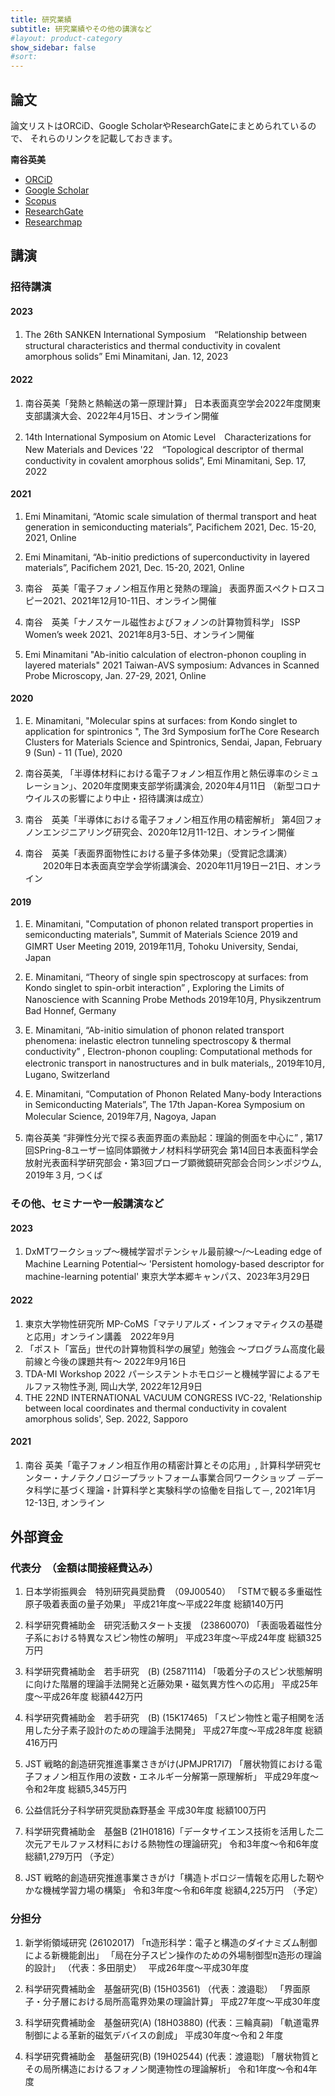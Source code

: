 ```yaml
---
title: 研究業績
subtitle: 研究業績やその他の講演など
#layout: product-category
show_sidebar: false
#sort: 
---
```

## 論文
論文リストはORCiD、Google ScholarやResearchGateにまとめられているので、
それらのリンクを記載しておきます。

**南谷英美**
- [ORCiD](https://orcid.org/0000-0002-8003-6526)
- [Google Scholar](https://scholar.google.com/citations?user=_kB8K0IAAAAJ&hl)
- [Scopus](https://www.scopus.com/authid/detail.uri?authorId=16028975800)
- [ResearchGate](https://www.researchgate.net/profile/Emi-Minamitani-2)
- [Researchmap](https://researchmap.jp/eminamitani)

## 講演
### 招待講演

#### 2023
1. The 26th SANKEN International Symposium　“Relationship between structural characteristics and thermal conductivity in covalent amorphous solids” Emi Minamitani, Jan. 12, 2023

#### 2022
1. 南谷英美「発熱と熱輸送の第一原理計算」
日本表面真空学会2022年度関東支部講演大会、2022年4月15日、オンライン開催

1. 14th International Symposium on Atomic Level　Characterizations for New Materials and Devices '22　“Topological descriptor of thermal conductivity in covalent amorphous solids”, Emi Minamitani, Sep. 17, 2022


#### 2021
1. Emi Minamitani, “Atomic scale simulation of thermal transport and heat generation in semiconducting materials”, Pacifichem 2021, Dec. 15-20, 2021, Online

1. Emi Minamitani, “Ab-initio predictions of superconductivity in layered materials”, Pacifichem 2021, Dec. 15-20, 2021, Online

1. 南谷　英美「電子フォノン相互作用と発熱の理論」
表面界面スペクトロスコピー2021、2021年12月10-11日、オンライン開催


1. 南谷　英美「ナノスケール磁性およびフォノンの計算物質科学」
ISSP Women’s week 2021、2021年8月3-5日、オンライン開催

1. Emi Minamitani "Ab-initio calculation of electron-phonon coupling in layered materials"
   2021 Taiwan-AVS symposium: Advances in Scanned Probe Microscopy, Jan. 27-29, 2021, Online

#### 2020
1. E. Minamitani, "Molecular spins at surfaces: from Kondo singlet to application for spintronics ", The 3rd Symposium forThe Core Research Clusters for Materials Science and Spintronics, Sendai, Japan, February 9 (Sun) - 11 (Tue), 2020

1. 南谷英美, 「半導体材料における電子フォノン相互作用と熱伝導率のシミュレーション」、2020年度関東支部学術講演会, 2020年4月11日
（新型コロナウイルスの影響により中止・招待講演は成立）

1. 南谷　英美「半導体における電子フォノン相互作用の精密解析」
   第4回フォノンエンジニアリング研究会、2020年12月11-12日、オンライン開催

1. 南谷　英美「表面界面物性における量子多体効果」（受賞記念講演）
　　2020年日本表面真空学会学術講演会、2020年11月19日ー21日、オンライン


#### 2019
1. E. Minamitani,
"Computation of phonon related transport properties
in semiconducting materials",
Summit of Materials Science 2019 and
GIMRT User Meeting 2019, 2019年11月, Tohoku University, Sendai, Japan

1. E. Minamitani, 
“Theory of single spin spectroscopy at surfaces: 
from Kondo singlet to spin-orbit interaction” , 
Exploring the Limits of Nanoscience with Scanning Probe Methods
2019年10月, Physikzentrum Bad Honnef, Germany

1. E. Minamitani, 
“Ab-initio simulation of phonon related transport phenomena: inelastic electron tunneling spectroscopy & thermal conductivity” , 
Electron-phonon coupling: Computational methods for electronic transport in nanostructures and in bulk materials,, 
2019年10月, Lugano, Switzerland

1. E. Minamitani, 
“Computation of Phonon Related Many-body Interactions in Semiconducting Materials”, 
The 17th Japan-Korea Symposium on Molecular Science, 
2019年7月, Nagoya, Japan

1. 南谷英美 “非弾性分光で探る表面界面の素励起：理論的側面を中心に” , 
第17回SPring-8ユーザー協同体顕微ナノ材料科学研究会 
第14回日本表面科学会放射光表面科学研究部会・第3回プローブ顕微鏡研究部会合同シンポジウム, 
2019年３月, つくば



### その他、セミナーや一般講演など

#### 2023
1. DxMTワークショップ～機械学習ポテンシャル最前線～/〜Leading edge of Machine Learning Potential〜
 'Persistent homology-based descriptor for machine-learning potential' 東京大学本郷キャンパス、2023年3月29日

#### 2022
1. 東京大学物性研究所 MP-CoMS「マテリアルズ・インフォマティクスの基礎と応用」オンライン講義　2022年9月
1. 「ポスト「富岳」世代の計算物質科学の展望」勉強会 ～プログラム高度化最前線と今後の課題共有～
2022年9月16日
1. TDA-MI Workshop 2022 パーシステントホモロジーと機械学習によるアモルファス物性予測, 岡山大学, 2022年12月9日
1. THE 22ND INTERNATIONAL VACUUM CONGRESS IVC-22, 'Relationship between local coordinates and thermal conductivity in covalent amorphous solids', Sep. 2022, Sapporo


#### 2021
1. 南谷 英美「電子フォノン相互作用の精密計算とその応用」, 計算科学研究センター・ナノテクノロジープラットフォーム事業合同ワークショップ
－データ科学に基づく理論・計算科学と実験科学の協働を目指して－, 2021年1月12-13日, オンライン


## 外部資金

### 代表分　（金額は間接経費込み）
1.	日本学術振興会　特別研究員奨励費　（09J00540）
「STMで観る多重磁性原子吸着表面の量子効果」
平成21年度〜平成22年度
総額140万円

2.	科学研究費補助金　研究活動スタート支援　(23860070) 
「表面吸着磁性分子系における特異なスピン物性の解明」
平成23年度〜平成24年度
総額325万円

3.	科学研究費補助金　若手研究　(B) (25871114) 
「吸着分子のスピン状態解明に向けた階層的理論手法開発と近藤効果・磁気異方性への応用」
平成25年度〜平成26年度
総額442万円

4.	科学研究費補助金　若手研究　(B) (15K17465)
「スピン物性と電子相関を活用した分子素子設計のための理論手法開発」
平成27年度〜平成28年度
総額416万円

5.	JST 戦略的創造研究推進事業さきがけ(JPMJPR17I7)
「層状物質における電子フォノン相互作用の波数・エネルギー分解第一原理解析」
平成29年度〜令和2年度
総額5,345万円

6.	公益信託分子科学研究奨励森野基金
平成30年度
総額100万円

7.	科学研究費補助金　基盤B (21H01816)「データサイエンス技術を活用した二次元アモルファス材料における熱物性の理論研究」
令和3年度〜令和6年度
総額1,279万円 （予定）

8.	JST 戦略的創造研究推進事業さきがけ「構造トポロジー情報を応用した靭やかな機械学習力場の構築」
令和3年度〜令和6年度
総額4,225万円　（予定）

### 分担分
1. 新学術領域研究 (26102017)
「π造形科学：電子と構造のダイナミズム制御による新機能創出」
「局在分子スピン操作のための外場制御型π造形の理論的設計」
（代表：多田朋史）　
平成26年度〜平成30年度

2. 科学研究費補助金　基盤研究(B) (15H03561) （代表：渡邉聡）
「界面原子・分子層における局所高電界効果の理論計算」
平成27年度～平成30年度　

3. 科学研究費補助金　基盤研究(A) (18H03880) (代表：三輪真嗣)
「軌道電界制御による革新的磁気デバイスの創成」
平成30年度～令和２年度　

4. 科学研究費補助金　基盤研究(B) (19H02544) (代表：渡邉聡)
「層状物質とその局所構造におけるフォノン関連物性の理論解析」
令和1年度～令和4年度　
